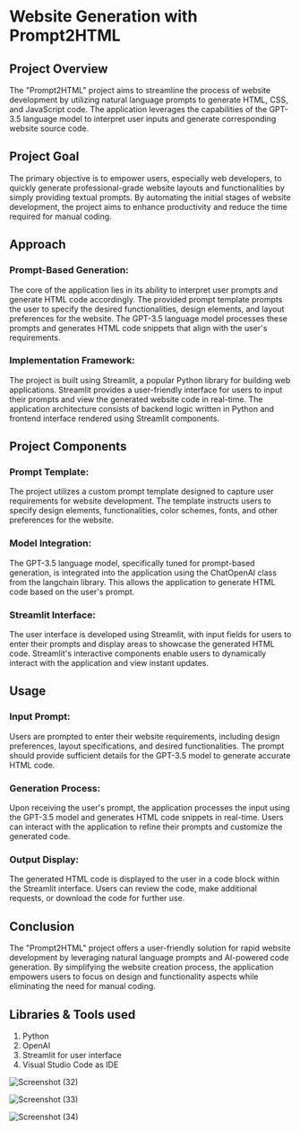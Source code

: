 # Website Generation with Prompt2HTML

## Project Overview

The "Prompt2HTML" project aims to streamline the process of website development by utilizing natural language prompts to generate HTML, CSS, and JavaScript code. The application leverages the capabilities of the GPT-3.5 language model to interpret user inputs and generate corresponding website source code.

## Project Goal

The primary objective is to empower users, especially web developers, to quickly generate professional-grade website layouts and functionalities by simply providing textual prompts. By automating the initial stages of website development, the project aims to enhance productivity and reduce the time required for manual coding.

## Approach

### Prompt-Based Generation:
The core of the application lies in its ability to interpret user prompts and generate HTML code accordingly. The provided prompt template prompts the user to specify the desired functionalities, design elements, and layout preferences for the website. The GPT-3.5 language model processes these prompts and generates HTML code snippets that align with the user's requirements.

### Implementation Framework:
The project is built using Streamlit, a popular Python library for building web applications. Streamlit provides a user-friendly interface for users to input their prompts and view the generated website code in real-time. The application architecture consists of backend logic written in Python and frontend interface rendered using Streamlit components.

## Project Components

### Prompt Template:
The project utilizes a custom prompt template designed to capture user requirements for website development. The template instructs users to specify design elements, functionalities, color schemes, fonts, and other preferences for the website.

### Model Integration:
The GPT-3.5 language model, specifically tuned for prompt-based generation, is integrated into the application using the ChatOpenAI class from the langchain library. This allows the application to generate HTML code based on the user's prompt.

### Streamlit Interface:
The user interface is developed using Streamlit, with input fields for users to enter their prompts and display areas to showcase the generated HTML code. Streamlit's interactive components enable users to dynamically interact with the application and view instant updates.

## Usage

### Input Prompt:
Users are prompted to enter their website requirements, including design preferences, layout specifications, and desired functionalities. The prompt should provide sufficient details for the GPT-3.5 model to generate accurate HTML code.

### Generation Process:
Upon receiving the user's prompt, the application processes the input using the GPT-3.5 model and generates HTML code snippets in real-time. Users can interact with the application to refine their prompts and customize the generated code.

### Output Display:
The generated HTML code is displayed to the user in a code block within the Streamlit interface. Users can review the code, make additional requests, or download the code for further use.

## Conclusion

The "Prompt2HTML" project offers a user-friendly solution for rapid website development by leveraging natural language prompts and AI-powered code generation. By simplifying the website creation process, the application empowers users to focus on design and functionality aspects while eliminating the need for manual coding.
## Libraries & Tools used

1. Python
2. OpenAI
3. Streamlit for user interface
4. Visual Studio Code as IDE

![Screenshot (32)](https://github.com/Prathamesh282001/PromptToHTML_LLM_Project/assets/122107260/b3171657-ffdd-4890-a7b9-3b317a183887)

![Screenshot (33)](https://github.com/Prathamesh282001/PromptToHTML_LLM_Project/assets/122107260/879e171a-db00-43f7-bc3c-a2f60b370e96)

![Screenshot (34)](https://github.com/Prathamesh282001/PromptToHTML_LLM_Project/assets/122107260/73187bcc-257e-4f0a-a85c-7c0835a978c0)
